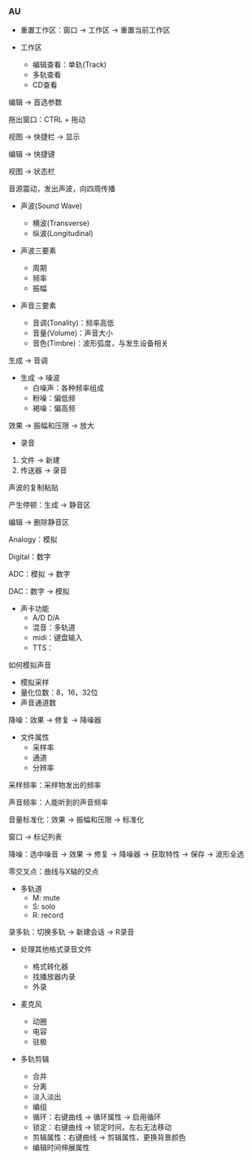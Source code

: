 ### AU

- 重置工作区：窗口 -> 工作区 -> 重置当前工作区

- 工作区
  - 编辑查看：单轨(Track)
  - 多轨查看
  - CD查看



编辑 -> 首选参数



拖出窗口：CTRL + 拖动



视图 -> 快捷栏 -> 显示



编辑 -> 快捷键



视图 -> 状态栏



音源震动，发出声波，向四周传播



- 声波(Sound Wave)
  - 横波(Transverse)
  - 纵波(Longitudinal)

- 声波三要素
  - 周期
  - 频率
  - 振幅

- 声音三要素
  - 音调(Tonality)：频率高低
  - 音量(Volume)：声音大小
  - 音色(Timbre)：波形弧度，与发生设备相关



生成 -> 音调



- 生成 -> 噪波
  - 白噪声：各种频率组成
  - 粉噪：偏低频
  - 褐噪：偏高频



效果 -> 振幅和压限  -> 放大



- 录音

1. 文件 -> 新建
2. 传送器 -> 录音



声波的复制粘贴



产生停顿：生成 -> 静音区



编辑 -> 删除静音区



Analogy：模拟

Digital：数字

ADC：模拟 -> 数字

DAC：数字 -> 模拟



- 声卡功能
  - A/D D/A
  - 混音：多轨道
  - midi：键盘输入
  - TTS：



如何模拟声音

- 模拟采样
- 量化位数：8，16，32位
- 声音通道数



降噪：效果 -> 修复 -> 降噪器



- 文件属性
  - 采样率
  - 通道
  - 分辨率



采样频率：采样物发出的频率

声音频率：人能听到的声音频率



音量标准化：效果 -> 振幅和压限 -> 标准化



窗口 -> 标记列表



降噪：选中噪音 -> 效果 -> 修复 -> 降噪器 -> 获取特性 -> 保存 -> 波形全选



零交叉点：曲线与X轴的交点



- 多轨道
  - M: mute
  - S: solo
  - R: record



录多轨：切换多轨 -> 新建会话 -> R录音



- 处理其他格式录音文件
  - 格式转化器
  - 找播放器内录
  - 外录



- 麦克风
  - 动圈
  - 电容
  - 驻极



- 多轨剪辑
  - 合并
  - 分离
  - 淡入淡出
  - 编组
  - 循环：右键曲线 -> 循环属性 -> 启用循环
  - 锁定：右键曲线 -> 锁定时间，左右无法移动
  - 剪辑属性：右键曲线 -> 剪辑属性，更换背景颜色
  - 编辑时间伸展属性

